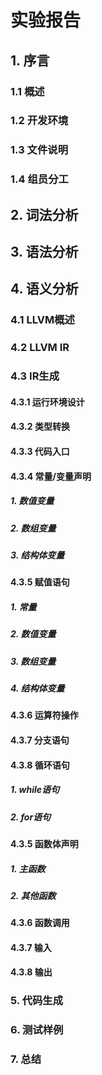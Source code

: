 # 实验报告

## 1. 序言

### 1.1 概述

### 1.2 开发环境

### 1.3 文件说明

### 1.4 组员分工

## 2. 词法分析

## 3. 语法分析

## 4. 语义分析

### 4.1 LLVM概述

### 4.2 LLVM IR

### 4.3 IR生成

#### 4.3.1 运行环境设计

#### 4.3.2 类型转换

#### 4.3.3 代码入口

#### 4.3.4 常量/变量声明

##### 1. 数值变量

##### 2. 数组变量

##### 3. 结构体变量

#### 4.3.5 赋值语句

##### 1. 常量

##### 2. 数值变量

##### 3. 数组变量

##### 4. 结构体变量

#### 4.3.6 运算符操作

#### 4.3.7 分支语句

#### 4.3.8 循环语句

##### 1. while语句

##### 2. for语句

#### 4.3.5 函数体声明

##### 1. 主函数

##### 2. 其他函数

#### 4.3.6 函数调用

#### 4.3.7 输入

#### 4.3.8 输出

### 5. 代码生成

### 6. 测试样例

### 7. 总结
